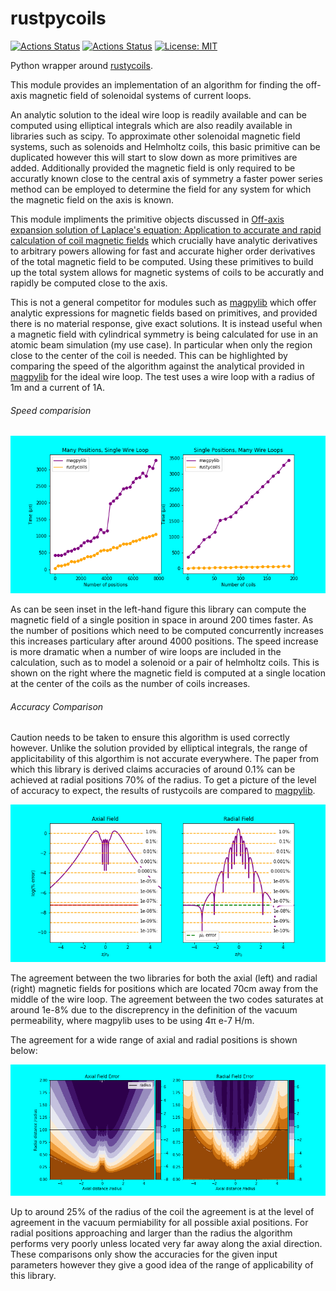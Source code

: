 # rustpycoils
[![Actions Status](https://github.com/jdrtommey/rustpycoils/workflows/Test/badge.svg)](https://github.com/jdrtommey/rustpycoils/actions)
[![Actions Status](https://github.com/jdrtommey/rustpycoils/workflows/LintFormat/badge.svg)](https://github.com/jdrtommey/rustpycoils/actions)
[![License: MIT](https://img.shields.io/badge/License-MIT-yellow.svg)](https://opensource.org/licenses/MIT)

Python wrapper around [rustycoils](https://www.github.com/jdrtommey/rustycoils).

This module provides an implementation of an algorithm for finding the off-axis magnetic field of solenoidal systems of current loops.

An analytic solution to the ideal wire loop is readily available and can be computed using elliptical integrals which are also readily available in libraries such as scipy. To approximate other solenoidal magnetic field systems, such as solenoids and Helmholtz coils, this basic primitive can be duplicated however this will start to slow down as more primitives are added. Additionally provided the magnetic field is only required to be accuratly known close to the central axis of symmetry a faster power series method can be employed to determine the field for any system for which the magnetic field on the axis is known. 

This module impliments the primitive objects discussed in [Off-axis expansion solution of Laplace's equation: Application to accurate and rapid calculation of coil magnetic fields](https://ieeexplore.ieee.org/document/760416) which crucially have analytic derivatives to arbitrary powers allowing for fast and accurate higher order derivatives of the total magnetic field to be computed. Using these primitives to build up the total system allows for magnetic systems of coils to be accuratly and rapidly be computed close to the axis. 

This is not a general competitor for modules such as [magpylib](https://magpylib.readthedocs.io/en/latest/) which offer analytic expressions for magnetic fields based on primitives, and provided there is no material response, give exact solutions. It is instead useful when a magnetic field with cylindrical symmetry is being calculated for use in an atomic beam simulation (my use case). In particular when only the region close to the center of the coil is needed. This can be highlighted by comparing the speed of the algorithm against the analytical provided in [magpylib](https://magpylib.readthedocs.io/en/latest/) for the ideal wire loop. The test uses a wire loop with a radius of 1m and a current of 1A. 


###### Speed comparision

![Alt text](./benchmark/speed_comparison.png)

As can be seen inset in the left-hand figure this library can compute the magnetic field of a single position in space in around 200 times faster. As the number of positions which need to be computed concurrently increases this increases particulary after around 4000 positions. The speed increase is more dramatic when a number of wire loops are included in the calculation, such as to model a solenoid or a pair of helmholtz coils. This is shown on the right where the magnetic field is computed at a single location at the center of the coils as the number of coils increases. 

###### Accuracy Comparison

Caution needs to be taken to ensure this algorithm is used correctly however. Unlike the solution provided by elliptical integrals, the range of applicitability of this algorthim is not accurate everywhere. The paper from which this library is derived claims accuracies of around 0.1% can be achieved at radial positions 70% of the radius. To get a picture of the level of accuracy to expect, the results of rustycoils are compared to [magpylib](https://magpylib.readthedocs.io/en/latest/). 

![Alt text](./benchmark/accuracy.png)

The agreement between the two libraries for both the axial (left) and radial (right) magnetic fields for positions which are located 70cm away from the middle of the wire loop. The agreement between the two codes saturates at around 1e-8% due to the discreprency in the definition of the vacuum permeability, where magpylib uses to be using 4π e-7 H/m. 

The agreement for a wide range of axial and radial positions is shown below:

![Alt text](./benchmark/accuracy2.png)

Up to around 25% of the radius of the coil the agreement is at the level of agreement in the vacuum permiability for all possible axial positions. For radial positions approaching and larger than the radius the algorithm performs very poorly unless located very far away along the axial direction. These comparisons only show the accuracies for the given input parameters however they give a good idea of the range of applicability of this library. 


